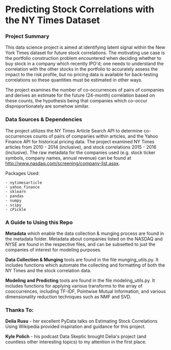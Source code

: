# Predicting Stock Correlations with the NY Times Dataset


### Project Summary

This data science project is aimed at identifying latent signal within the New York Times dataset for future stock correlations. The motivating use case is the portfolio construction problem encountered when deciding whether to buy stock in a company which recently IPO'd; one needs to understand the correlation with the other stocks in the portfolio to accurately assess the impact to the risk profile, but no pricing data is available for back-testing correlations so these quantities must be estimated in other ways.

The project examines the number of co-occurrences of pairs of companies and derives an estimate for the future (24-month) correlation based on these counts, the hypothesis being that companies which co-occur disproportionately are somehow similar.



### Data Sources & Dependencies

The project utilizes the NY Times Article Search API to determine co-occurrences counts of pairs of companies within articles, and the Yahoo Finance API for historical pricing data. The project examined NY Times articles from 2010 - 2014 (inclusive), and stock correlations 2015 - 2016 (inclusive). The raw metadata for the companies used (e.g. stock ticker symbols, company names, annual revenue) can be found at http://www.nasdaq.com/screening/company-list.aspx.

Packages Used:

    - nytimesarticle
    - yahoo_finance  
    - sklearn
    - pandas
    - numpy
    - scipy
    - cPickle



### A Guide to Using this Repo

**Metadata** which enable the data collection & munging process are found in the metadata folder. Metadata about companies listed on the NASDAQ and NYSE are found in the respective files, and can be subsetted to just the companies of interest for modeling purposes.

**Data Collection & Munging** tools are found in the file munging_utils.py. It includes functions which automate the collecting and formatting of both the NY Times and the stock correlation data.

**Modeling and Predicting** tools are found in the file modeling_utils.py. It includes functions for applying various transforms to the array of cooccurrences, including TF-IDF, Pointwise Mutual Information, and various dimensionality reduction techniques such as NMF and SVD. 



### Thanks To:

__Delia Rusu__ - her excellent PyData talks on Estimating Stock Correlations Using Wikipedia provided inspiration and guidance for this project.

__Kyle Polich__ - his podcast Data Skeptic brought Delia's project (and countless other interesting topics) to my attention in the first place.
